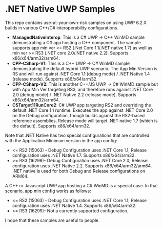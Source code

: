 # .NET Native UWP Samples
This repo contains use-at-your-own-risk samples on using UWP 6.2.X builds in various C++/C# interoperability configurations. 

- **ManagedNativeInterop**: This is a C# UWP -> C++ WinMD sample demonstrating a C# app hosting a C++ component.  The sample supports app min ver <= RS2 (.Net Core 1.1/.NET native 1.7) as well as min ver >= RS3 (.NET core 2.0/.NET native 2.2). Supports x86/x64/arm32/arm64.  
- **CPP-CSharp-V1**: This is a C++ UWP -> C# WinMD sample demonstrating the default hybrid UWP scenario.  The App Min Version is RS and will run against .NET Core 1.1 (debug mode) / .NET Native 1.4 (release mode). Supports x86/x64/arm32.  
- **CPP-CSharp-V2**: This is another C++/JS UWP -> C# WinMD sample but with App Min Ver targeting RS3, and therefore runs against .NET Core 2.0 (debug mode) / .NET Native 2.2 (release mode). Supports x86/x64/arm32/arm64.
- **CSTarget11RunCore2**: C# UWP app targeting RS2 and overriding the default .NET Core 1.1 runtime. Executes the app against .NET Core 2.0 on the Debug configuration, though builds agianst the RS2-based reference assemblies. Release mode will target .NET native 1.7 (which is the default). Supports x86/x64/arm32.

Note that .NET Native has two special configurations that are controlled with the Application Minimum version in the app config:
- <= RS2 (15063) - Debug Configuration uses .NET Core 1.1, Release configuration uses .NET Native 1.7.  Supports x86/x64/arm32.
- \>= RS3 (16299)-  Debug Configuration uses .NET Core 2.0, Release configuration uses .NET Native 2.2.  Supports x86/x64/arm32/arm64. .NET native is used for both Debug and Release configurations on ARM64. 

A C++ or Javascript UWP app hosting a C# WinMD is a special case.  In that scenario, app min config works as follows:
- <= RS2 (15063) - Debug Configuration uses .NET Core 1.1, Release configuration uses .NET Native 1.4.  Supports x86/x64/arm32.
- \>= RS3 (16299)-  Not a currently supported configuration.

I hope that these samples are useful to people.
